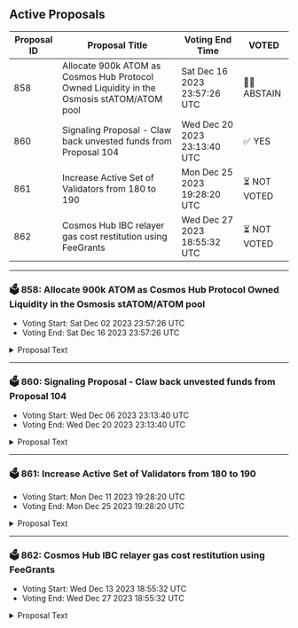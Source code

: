 ## Active Proposals

| Proposal ID | Proposal Title | Voting End Time | VOTED |
|-------------|----------------|-----------------|-------|
| 858 | Allocate 900k ATOM as Cosmos Hub Protocol Owned Liquidity in the Osmosis stATOM/ATOM pool | Sat Dec 16 2023 23:57:26 UTC | 🤷‍♂️ ABSTAIN |
| 860 | Signaling Proposal - Claw back unvested funds from Proposal 104 | Wed Dec 20 2023 23:13:40 UTC | ✅ YES |
| 861 | Increase Active Set of Validators from 180 to 190 | Mon Dec 25 2023 19:28:20 UTC | ⏳ NOT VOTED |
| 862 | Cosmos Hub IBC relayer gas cost restitution using FeeGrants | Wed Dec 27 2023 18:55:32 UTC | ⏳ NOT VOTED |

---

### 🗳 858: Allocate 900k ATOM as Cosmos Hub Protocol Owned Liquidity in the Osmosis stATOM/ATOM pool
- Voting Start: Sat Dec 02 2023 23:57:26 UTC
- Voting End: Sat Dec 16 2023 23:57:26 UTC

<details>
<summary>Proposal Text</summary>
 
The Cosmos Hub community has explicitly signalled that the growth of liquid staked Atom is a key initiative for the ecosystem. Since [prop 800](https://www.mintscan.io/cosmos/proposals/800), executed on June 28th, 2023, the Cosmos Hub has provisioned 450k ATOM of liquidity for liquid staked Atom. With the recent release of the LSM in [Prop 821](https://www.mintscan.io/cosmos/proposals/821), native staked atom is now able to become liquid staked, without waiting 2 weeks. This has caused a surge of liquid staked atom, and the community pool should now double down on its investment in bolstering stability of the staked atom peg and protocol revenue from enabling this.nnTo recap, the reasons for the community pool adding more liquidity to Atom/stATOM is:n* DeFi Collateral Assetn README.md ccv.png ccvalidators_logo.png chains chains.json chains.schema.json cosmoshub_service_Governance.md cryptocrew-validators-logo.png relayers.json relayers.schema.json reports solva_logo.png update_governance_info.sh ATOM DeFi requires markets (Lending, Perps, Stablecoins) that enable stATOM as collateraln README.md ccv.png ccvalidators_logo.png chains chains.json chains.schema.json cosmoshub_service_Governance.md cryptocrew-validators-logo.png relayers.json relayers.schema.json reports solva_logo.png update_governance_info.sh The high ATOM staking APY means that lending Atom is uncompetitive and lending markets need liquid staked Atomn README.md ccv.png ccvalidators_logo.png chains chains.json chains.schema.json cosmoshub_service_Governance.md cryptocrew-validators-logo.png relayers.json relayers.schema.json reports solva_logo.png update_governance_info.sh Most on-chain liquidity is against Atom, and therefore lending markets must be able to liquidate stATOM for ATOM.n* Protocol Revenuen README.md ccv.png ccvalidators_logo.png chains chains.json chains.schema.json cosmoshub_service_Governance.md cryptocrew-validators-logo.png relayers.json relayers.schema.json reports solva_logo.png update_governance_info.sh LP'ing gives the community pool revenue based on swap fees. If volume increases with the growth of stATOM/ATOM, this will keep increasing. n* Low riskn README.md ccv.png ccvalidators_logo.png chains chains.json chains.schema.json cosmoshub_service_Governance.md cryptocrew-validators-logo.png relayers.json relayers.schema.json reports solva_logo.png update_governance_info.sh The risks of the community pool having liquid staking positions is:n README.md ccv.png ccvalidators_logo.png chains chains.json chains.schema.json cosmoshub_service_Governance.md cryptocrew-validators-logo.png relayers.json relayers.schema.json reports solva_logo.png update_governance_info.sh Stride code riskn README.md ccv.png ccvalidators_logo.png chains chains.json chains.schema.json cosmoshub_service_Governance.md cryptocrew-validators-logo.png relayers.json relayers.schema.json reports solva_logo.png update_governance_info.sh Slashing risk of the validators constituting stATOMn README.md ccv.png ccvalidators_logo.png chains chains.json chains.schema.json cosmoshub_service_Governance.md cryptocrew-validators-logo.png relayers.json relayers.schema.json reports solva_logo.png update_governance_info.sh Time preference of the unstaking windown README.md ccv.png ccvalidators_logo.png chains chains.json chains.schema.json cosmoshub_service_Governance.md cryptocrew-validators-logo.png relayers.json relayers.schema.json reports solva_logo.png update_governance_info.sh The community pool does not really feel time preference for most of its capital on the order of one unstaking window.nnGiven this, more ATOM should be deployed to bolster liquidity for stATOM. Given that stATOM has grown since [prop 800](https://www.mintscan.io/cosmos/proposals/800), and is expected to continue, we suggest increasing the Cosmos Hub community pool's stATOM/ATOM position here by a factor 3. This translates to adding in 900k ATOM into ATOM/stATOM liquidity, bringing the percentage of stATOM backstopped by the community pool to a bit under 33% of all stATOM currently minted. Furthermore, as explained in the Mechanics section, we suggest using concentrated liquidity positions for this, making this liquidity >15x times more effective than what has been provisioned to date.nn## Why Osmosis for provisioning this liquidity?nnOsmosis remains very clearly the hub of user activity and defi volumes in Cosmos, and is obviously central to the ATOM Economy. It is the center of on-chain ATOM volumes and the main driver of ATOM usage in DeFi. If ATOM is to be Interchain money, Osmosis is the place to be.nnAs ATOM LSDs are a key part of ATOM's moneyness play, it is key to drive alignment and liquidity on Osmosis.nnnOsmosis's concentrated liquidity pools are the optimal place for the Cosmos Hub to deploy ATOM/stATOM Protocol Owned Liquidity for a variety of reasons:nn- Osmosis has done $459k of stATOM volumes over the last week. This is 22x the stATOM volumes that Neutron did over the last week (~$20k), where current POL is deployed. ([data reference](https://docs.google.com/spreadsheets/d/1JXuz4BLCkpkGSp3Vilv8_eQuTT8r4vk22Qa3eCfpPAo/edit?usp=sharing))n - The Cosmos Hub will earn far more protocol revenue on its provisioned ATOM on Osmosis through trading fees due to the far greater volumesnn- Osmosis is used as the liquidation venue for most major Cosmos DeFi apps both on-Osmosis (i.e. Mars, Levana, Membrane, etc) and off-Osmosis (i.e. IST, Umee, Nolus, etc)n - Increased liquidity helps increase the usage of stATOM as the collateral SOV of choice, as higher liquidity enables higher deposit caps.n- Is more capital efficient than alternativesn - Due to usage of Supercharged Liquidity, within the single, simple static range proposed in the Mechanics section, we are 15x more effective than simple CFMM's such as astroportn - With the usage of already live, dynamic Quasar vaults (which don't exist on alternatives like Neutron), the capital efficiency can exceed 100x more than alternatives.n- stATOM liquidity on Osmosis will make it easier to use stATOM for gas fees on Cosmos Hub, Osmosis, and other chains that use fee-abstractionn - This will increase ATOM's moneyness throughout the Cosmos ecosystemnnnThus building deep liquidity for ATOM LSDs on Osmosis is pivotal to the success of Cosmos DeFi and ATOM as one of its core SOV assets. The ATOM Economic Zone must extend anywhere ATOM can be used for security OR as money.nnn## MechanicsnnWe propose putting 90% of this amount in a a static liquidity position of stATOM/ATOM `[1.0, 1.35]`[^2]. This liquidity will be far more beneficial to the ecosystem due to its capital efficiency enabled by Osmosis's supercharged liquidity. With the suggested static range, the liquidity will be >15x as efficient as it would be on a classical AMM like Astroport.nnWe also propose that the other 10% be provisioned into the upcoming stATOM/ATOM Dynamic S+ vault on Quasar, which will use a dynamic liquidity provisioning strategy with data provided by Define Logic Labs, one of the data science firms behind the Real Yield strategies on Sommelier.nnIn a LSD liquidity pool, most liquidity above the redemption rate is effectively wasted, as a buyer of stATOM would be better off minting stATOM than buying above the redemption rate. However, managing liquidity to track the dynamic redemption rate is a challenge, especially for a DAO. Thus, by leveraging a dynamic vault like Quasar's, the Hub's ATOM liquidity provision will be even more effective. Over time, as Quasar and other vault providers prove themselves, a higher percent of the liquidity should be provisioned into the them, as directed by Hub governance. As currently Quasar is the only vault provider with a CL vault live, we are suggesting them to start with.nnThe funds will be custodied by a 3/5 multisig account `cosmos1lq0gyl7eh4k8wm8ycdsqh7mrsawc8tp3nf2kzy` consisting of:nn- [Zaki Manian, Iqlusion](https://twitter.com/zmanian)n- [Valentin Pletnev, Quasar](https://twitter.com/valeyo777)n- [Joni Z, AADao](https://twitter.com/Curious__J)n- [Masha, Everstake](https://twitter.com/Everstake_Masha)n- [Johnny Wyles, Osmosis](https://twitter.com/JohnnyWyles87)
</details>

---

### 🗳 860: Signaling Proposal - Claw back unvested funds from Proposal 104
- Voting Start: Wed Dec 06 2023 23:13:40 UTC
- Voting End: Wed Dec 20 2023 23:13:40 UTC

<details>
<summary>Proposal Text</summary>
 
In Proposal 104, approved on 1 March 2023, Notional was granted 120,000 ATOMs to monitor the Cosmos Hub for security vulnerabilities 365/24/7. The exact on-chain proposal can be found at [here](https://inbloc.org/proposal/104)

This proposal is a signalling proposal to reclaim the unvested (i.e. still locked) funds in the multisig. At the time of this proposal, the amount that is unvested is just over 90,000 Atom. The address of the multisig is [cosmos145hytrc49m0hn6fphp8d5h4xspwkawcuzmx498](https://cosmos.explorers.guru/account/cosmos145hytrc49m0hn6fphp8d5h4xspwkawcuzmx498).

The full proposal with Notional's comments can be found in the Forum:
https://forum.cosmos.network/t/proposal-draft-signaling-proposal-claw-back-unvested-funds-from-proposal-104/12379/1
</details>

---

### 🗳 861: Increase Active Set of Validators from 180 to 190
- Voting Start: Mon Dec 11 2023 19:28:20 UTC
- Voting End: Mon Dec 25 2023 19:28:20 UTC

<details>
<summary>Proposal Text</summary>
 
There is currently >700k ATOM sitting just outside of the active set of 180 validators (not including jailed validators). Increasing the active set from 180 to 190 would allow all of this stake to participate in consensus, further decentralizing Cosmos Hub. Additionally, all validators that would be added to the active set should be profitable, incentivizing them to perform properly and add to the security of Cosmos Hub. For those worried about this change decreasing your rewards, an additional 2,000,000 ATOM in the active set would change the APY from 13.98% to 13.86% (and there will be far less than 2,000,000 ATOM added), so any decrease in rewards will be relatively insignificant.
</details>

---

### 🗳 862: Cosmos Hub IBC relayer gas cost restitution using FeeGrants
- Voting Start: Wed Dec 13 2023 18:55:32 UTC
- Voting End: Wed Dec 27 2023 18:55:32 UTC

<details>
<summary>Proposal Text</summary>
 
This governance proposal addresses the urgent need for supporting IBC relayers on the Cosmos Hub following the recent gas fee increase.nnIt proposes the establishment of a fee-grant support system, funded by the community, to cover gas fees for IBC relaying activities. The proposal outlines the critical role of relayers in maintaining the network's interoperability and the negative impact of increased operational costs on their sustainability. The proposing team consisting of respected Cosmos Hub relayers suggests forming a multisig group to manage the distribution of fee-grants to vetted relayers, offering a temporary solution to prevent service degradation and ensure the continuity of efficient IBC operations on the Cosmos Hub.nnThis proposal, which has been created in collaboration by various relayer teams, including Lavender Five, CryptoCrew, Crosnest, Cosmos Spaces, Architect Nodes and IcyCRO, is seeking 8,000 ATOM (3x 2000 + Safety margin) to be send to a ⅗ multisig (`cosmos14r8ff03jkyac2fukjtfrfgaj8ehjlhds5ec2zp`) to cover ATOM gas fees for IBC relaying to and from the Cosmos Hub for a period of 3 months.nnThe signers of the multisig are:nn- Clemens (CryptoCrew): `cosmos1705swa2kgn9pvancafzl254f63a3jda9ngdnc7`n- Ghazni (StakeCito): `cosmos1qm5agp78atuf9pyalsq4w30mzc3lxtj0vgq2qe`n- luisqa (Interbloc): `cosmos1ze09kc5ackut7wc4pf38lysu45kfz3ms86w3em`n- tricky (CosmosSpaces): `cosmos1a8x3fn37gjnglcr25fsfyr6c5m4ed5euwvae2n`n- Ertemann (Lavender.Five Nodes): `cosmos1xfl6qve3plepgk7wlgxypem5ngntavrnkng3vz`nnOne can read about the chosen onboarding requirements on the respective forum post: [https://forum.cosmos.network/t/last-call-cosmos-hub-ibc-relayer-gas-cost-restitution-plan-feegrants/12225](https://forum.cosmos.network/t/last-call-cosmos-hub-ibc-relayer-gas-cost-restitution-plan-feegrants/12225).nnThe post also contains further information about the problem at hand and an FAQ.
</details>
